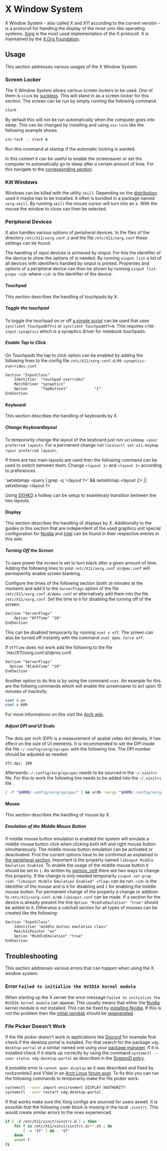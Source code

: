 # X Window System

X Window System - also called X and X11 according to the current version - is a
protocoll for handling the display of the most unix-like operating systems.
[Xorg](https://www.x.org/wiki/) is the most used implementation of the X
protocoll.
It is maintained by the [X.Org Foundation](https://x.org/wiki/).

## Usage

This section addresses various usages of the X Window System.

### Screen Locker

The X Window System allows various screen lockers to be used.
One of them is `slock` by [suckless](/wiki/linux/suckless.md).
This will stand in as a screen locker for this section.
The screen can be run by simply running the following command.

```sh 
slock
```

By default this will not be run automatically when the computer goes into sleep.
This can be changed by installing and using `xss-lock` like the following example shows.

```sh 
xss-lock -- slock &
```

Run this command at startup if the automatic locking is wanted.

In this context it can be useful to enable the screensaver or set the computer to automatically go
to sleep after a certain amount of time.
For this navigate to the [corresponding section](#turning-off-the-screen).

### Kill Windows

Windows can be killed with the utility `xkill`.
Depending on the [distribution](/wiki/linux.md#distributions) used it maybe has to be installed.
It often is bundled in a package named `xorg-xkill`.
By running `xkill` the mouse cursor will turn into an x.
With the mouse the window to close can then be selected.

### Peripheral Devices

X also handles various options of peripheral devices.
In the files of the directory `/etc/X11/xorg.conf.d` and the file
`/etc/X11/xorg.conf` these settings can be found.

The handling of input devices is achieved by xinput.
For this the identifier of the device to show the options of is needed.
By running `xinput list` a list of all devices with identifiers handled by
xinput is printed.
Properties and options of a peripheral device can then be shown by running
`xinput list-props <id>` where `<id>` is the identifier of the
device.

#### Touchpad

This section describes the handling of touchpads by X.

##### Toggle the touchpad

To toggle the touchpad on or off
[a simple script](https://github.com/tiyn/dotfiles/blob/master/.local/bin/tools/dwm/toggletouchpad)
can be used that uses `synclient TouchpadOff=1` or `synclient TouchpadOff=0`.
This requires `xf86-input-synaptics` which is a synaptics driver for
notebook touchpads.

##### Enable Tap to Click 

On Touchpads the tap to click option can be enabled by adding the following lines to the config
file `/etc/X11/xorg.conf.d/99-synaptics-overrides.conf`.

```txt
Section "InputClass"
    Identifier  "touchpad overrides"
    MatchDriver "synaptics"
    Option      "TapButton1"            "1"
EndSection
```

#### Keyboard

This section describes the handling of keyboards by X.

##### Change Keyboardlayout

To temporarily change the layout of the keyboard just run
`setxkbmap <your preferred layout>`.
For a permanent change run `localectl set-x11-keymap <your preferred layout>`.

If there are two main layouts are used then the following command can be used to switch between
them.
Change `<layout 1>` and `<layout 2>` according to preferences.

`setxkbmap -query | grep -q '<layout 1>' && setxkbmap <layout 2> || setxkbmap <layout 1>

Using [SXHKD](/wiki/linux/sxhkd.md) a hotkey can be setup to seamlessly transition between the two
layouts.

#### Display

This section describes the handling of displays by X.
Additionally to the guides in this section that are independent of the used
graphics unit special configuration for [Nvidia](/wiki/linux/nvidia.md)
and [Intel](./intel.md) can be found in their respective entries in this wiki.

##### Turning Off the Screen

To save power the screen is set to turn black after a given amount of time.
Adding the following lines to your `/etc/X11/xorg.conf.d/dpms.conf` will permanently enable screen
blanking.

Configure the times of the following section (both `10` minutes at the moment) and add it to the
`ServerFlags` option of the file `/etc/X11/xorg.conf.d/dpms.conf` or alternatively add them into the
file `/etc/X11/xorg.conf`.
Set the time to `0` for disabling the turning off of the screen.

```txt
Section "ServerFlags"
    Option "OffTime" "10"
EndSection
```

This can be disabled temporarily by running `xset s off`.
The screen can also be turned off instantly with the command `xset dpms force off`.

If `OffTime` does not work add the following to the file `/etc/X11/xorg.conf.d/dpms.conf.

```txt
Section "ServerFlags"
  Option "BlankTime" "10"
EndSection
```

Another option to do this is by using the command `xset`.
An example for this are the follwing commands which will enable the screensaver to act upon 10
minutes of inactivity.

```sh 
xset s on 
xset s 600
```

For more informations on this visit the
[Arch wiki](https://wiki.archlinux.org/title/Session_lock#DPMS).

##### Adjust DPI and UI Scale

The dots per inch (DPI) is a measurement of spatial video dot density.
It has effect on the size of UI elements.
It is recommended to set the DPI inside the file `~/.config/xorg/xpcspec` with the following line.
The DPI number should be adjusted as needed.

```
Xft.dpi: 100
```

Afterwards `~/.config/xorg/xpcspec` needs to be sourced in the `~/.xinitrc` file.
For this to work the following line needs to be added into the `~/.xinitrc` file .

```sh
[ -f "$HOME/.config/xorg/xpcspec" ] && xrdb -merge "$HOME/.config/xorg/xpcspec"
```

#### Mouse

This section describes the handling of mouse by X.

##### Emulation of the Middle Mouse Button

If middle mouse button emulation is enabled the system will emulate a middle
mouse button click when clicking both left and right mouse button
simultaneously.
The middle mouse button emulation can be activated or deactivated.
First the current options have to be confirmed as explained in
[the peripheral section](#peripheral-devices).
Important is the property named `libinput Middle Emulation Enabled`.
To enable the usage of the middle mouse button it should be set to `1`.
As written by
[opinion_no9](https://askubuntu.com/questions/160164/how-do-i-enable-middle-mouse-button-emulation-in-12-04-lts/902976#902976)
there are two ways to change this property.
If the change is only needed temporarily
`xinput set-prop <id> "libinput Middle Emulation Enabled" <flag>` can be run.
`<id>` is the identifier of the mouse and <flag> is `0` for disabling and `1`
for enabling the middle mouse button.
For permanent change of the property a change or addition to
`/etc/X11/xorg.conf.d/40-libinput.conf` can be made.
If a section for the device is already present the line
`Option "MiddleEmulation" "true"` should be added to it.
Otherwise a catchall section for all types of mouses can be created like the
following:

```txt
Section "InputClass"
    Identifier "middle button emulation class"
    MatchIsPointer "on"
    Option "MiddleEmulation" "true"
EndSection
```
## Troubleshooting

This section addresses various errors that can happen when using the X window system.

### Error `Failed to initialize the NVIDIA kernel module`

When starting up the X server the error message `Failed to initialize the NVIDIA kernel module` can
appear.
This usually means that either the [Nvidia](/wiki/nvidia.md) kernel module is not installed.
This can be fixed by [installing Nvidia](/wiki/linux/nvidia.md#setup).
If this is not the problem then the [initial ramdisk](/wiki/linux/mkinitcpio.md) should be
[regenerated](/wiki/linux/mkinitcpio.md#manually-generate-initial-ramdisk).

### File Picker Doesn't Work

If the file picker doesn't work in applications like [Discord](/wiki/discord.md) for example first
check if the desktop portal is installed.
For that search for the package `xdg-desktop-portal` or a similar named one using your
[package manager](/wiki/linux/package_manager.md).
If it is installed check if it starts up correctly by using the command
`systemctl --user status xdg-desktop-portal` as described in the
[SystemD entry](/wiki/linux/systemd.md#startstopenabledisable-a-service-and-retrieve-its-logs).

A possible error is `cannot open display` as it was described and fixed by rockzombie2 and V1del in
an [Arch Linux](/wiki/linux/arch-linux.md)
[forum post](https://bbs.archlinux.org/viewtopic.php?id=294808).
To fix this you can run the following commands to temporarily make the file picker work.

```sh 
systemctl --user import-environment DISPLAY XAUTHORITY
systemctl --user restart xdg-desktop-portal
```

If that works make sure the Xorg configs are sourced for users aswell.
It is possible that the following code block is missing in the local `.xinitrc`.
This would create similar errors to the ones experienced.

```sh
if [ -d /etc/X11/xinit/xinitrc.d ] ; then
    for f in /etc/X11/xinit/xinitrc.d/?*.sh ; do
        [ -x "$f" ] && . "$f"
    done
    unset f
fi
```
